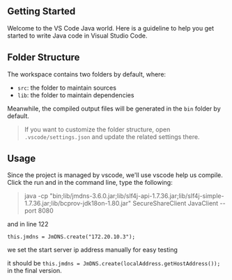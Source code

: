 ## Getting Started

Welcome to the VS Code Java world. Here is a guideline to help you get started to write Java code in Visual Studio Code.

## Folder Structure

The workspace contains two folders by default, where:

- `src`: the folder to maintain sources
- `lib`: the folder to maintain dependencies

Meanwhile, the compiled output files will be generated in the `bin` folder by default.

> If you want to customize the folder structure, open `.vscode/settings.json` and update the related settings there.

## Usage

Since the project is managed by vscode, we'll use vscode help us compile. Click the run and in the command line, type the following:

> java -cp "bin;lib/jmdns-3.6.0.jar;lib/slf4j-api-1.7.36.jar;lib/slf4j-simple-1.7.36.jar;lib/bcprov-jdk18on-1.80.jar" SecureShareClient JavaClient --port 8080

and in line 122

`this.jmdns = JmDNS.create("172.20.10.3");`

we set the start server ip address manually for easy testing

it should be `this.jmdns = JmDNS.create(localAddress.getHostAddress());` in the final version.
